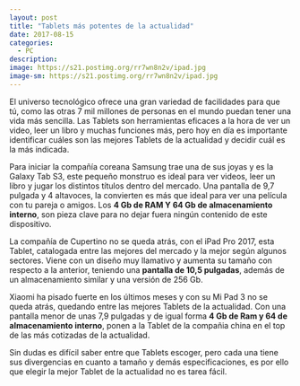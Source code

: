 ```yaml
---
layout: post
title: "Tablets más potentes de la actualidad"
date: 2017-08-15
categories:
  - PC
description: 
image: https://s21.postimg.org/rr7wn8n2v/ipad.jpg
image-sm: https://s21.postimg.org/rr7wn8n2v/ipad.jpg
---
```


<p>
El universo tecnológico ofrece una gran variedad de facilidades para que tú, como las otras 7 mil millones de personas en el mundo puedan tener una vida más sencilla. Las Tablets son herramientas eficaces a la hora de ver un video, leer un libro y muchas funciones más, pero hoy en día es importante identificar cuáles son las mejores Tablets de la actualidad y decidir cuál es la más indicada.
</p>

<p>
Para iniciar la compañía coreana Samsung trae una de sus joyas y es la Galaxy Tab S3, este pequeño monstruo es ideal para ver videos, leer un libro y jugar los distintos títulos dentro del mercado. Una pantalla de 9,7 pulgada y 4 altavoces, la convierten es más que ideal para ver una película con tu pareja o amigos. Los <strong>4 Gb de RAM Y 64 Gb de almacenamiento interno</strong>, son pieza clave para no dejar fuera ningún contenido de este dispositivo.
</p>

<p>La compañía de Cupertino no se queda atrás, con el iPad Pro 2017, esta Tablet, catalogada entre las mejores del mercado y la mejor según algunos sectores. Viene con un diseño muy llamativo y aumenta su tamaño con respecto a la anterior, teniendo una <strong>pantalla de 10,5 pulgadas</strong>, además de un almacenamiento similar y una versión de 256 Gb.
</p>

<p>Xiaomi ha pisado fuerte en los últimos meses y con su Mi Pad 3 no se queda atrás, quedando entre las mejores Tablets de la actualidad. Con una pantalla menor de unas 7,9 pulgadas y de igual forma <strong>4 Gb de Ram y 64 de almacenamiento interno</strong>, ponen a la Tablet de la compañia china en el top de las más cotizadas de la actualidad.
</p>

<p>Sin dudas es difícil saber entre que Tablets escoger, pero cada una tiene sus divergencias en cuanto a tamaño y demás especificaciones, es por ello que elegir la mejor Tablet de la actualidad no es tarea fácil.
</p>
